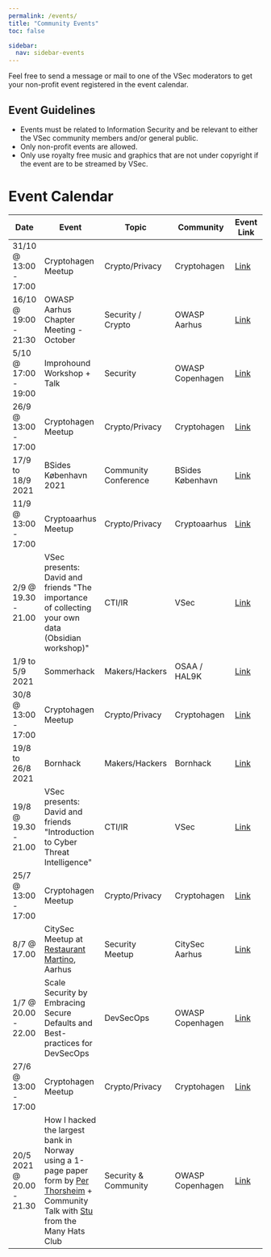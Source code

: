 ```yaml
---
permalink: /events/
title: "Community Events"
toc: false

sidebar:
  nav: sidebar-events
---
```


Feel free to send a message or mail to one of the VSec moderators to get your non-profit event registered in the event calendar.

## Event Guidelines

- Events must be related to Information Security and be relevant to either the VSec community members and/or general public.
- Only non-profit events are allowed.
- Only use royalty free music and graphics that are not under copyright if the event are to be streamed by VSec.

# Event Calendar

| Date | Event | Topic | Community | Event Link | Event Recording |
|------|-------|-------|-----------|------------|-----------------|
| 31/10 @ 13:00 - 17:00 | Cryptohagen Meetup | Crypto/Privacy | Cryptohagen | [Link](https://cryptohagen.dk/) | N/A |  
| 16/10 @ 19:00 - 21:30 | OWASP Aarhus Chapter Meeting - October | Security / Crypto | OWASP Aarhus | [Link](https://www.meetup.com/OWASP-Aarhus-Chapter/events/281291184/) | N/A | 
| 5/10 @ 17:00 - 19:00 | Improhound Workshop + Talk | Security | OWASP Copenhagen | [Link](https://www.meetup.com/OWASP-Copenhagen-Chapter/events/280774265/) | [Link](https://www.youtube.com/watch?v=kl1ToubX-yk) |  
| 26/9 @ 13:00 - 17:00 | Cryptohagen Meetup | Crypto/Privacy | Cryptohagen | [Link](https://cryptohagen.dk/) | N/A |  
| 17/9 to 18/9 2021 | BSides København 2021 | Community Conference | BSides København | [Link](https://bsideskbh.dk/)|[Day1](https://vimeo.com/600732226), [Day2](https://vimeo.com/600742332)|  
| 11/9 @ 13:00 - 17:00 | Cryptoaarhus Meetup | Crypto/Privacy | Cryptoaarhus | [Link](https://cryptoaarhus.dk/) | N/A |    
| 2/9 @ 19.30 - 21.00 | VSec presents: David and friends "The importance of collecting your own data (Obsidian workshop)" | CTI/IR | VSec | [Link](https://vsec.dk/vsec-presents-david-and-friends/)| [Video](https://www.youtube.com/watch?v=Sg4EHythS34) |   
| 1/9 to 5/9 2021 | Sommerhack | Makers/Hackers | OSAA / HAL9K | [Link](https://sommerhack.dk/)| |  
| 30/8 @ 13:00 - 17:00 | Cryptohagen Meetup | Crypto/Privacy | Cryptohagen | [Link](https://cryptohagen.dk/) | N/A |  
| 19/8 to 26/8 2021 | Bornhack | Makers/Hackers | Bornhack | [Link](https://bornhack.dk/bornhack-2021/)| |     
| 19/8 @ 19.30 - 21.00 | VSec presents: David and friends "Introduction to Cyber Threat Intelligence" | CTI/IR | VSec | [Link](https://vsec.dk/vsec-presents-david-and-friends/)|[Video](https://www.youtube.com/watch?v=GETWscyu8P4) |    
| 25/7 @ 13:00 - 17:00 | Cryptohagen Meetup | Crypto/Privacy | Cryptohagen | [Link](https://cryptohagen.dk/) | N/A |  
| 8/7 @ 17.00 | CitySec Meetup at [Restaurant Martino](https://www.martino.dk/), Aarhus | Security Meetup | CitySec Aarhus | [Link](https://www.eventbrite.com/e/copy-of-citysec-2021-1-tickets-161086474983) |  N/A | 
| 1/7 @ 20.00 - 22.00 | Scale Security by Embracing Secure Defaults and Best-practices for DevSecOps | DevSecOps | OWASP Copenhagen | [Link](https://www.meetup.com/OWASP-Copenhagen-Chapter/events/278836329/) | | 
| 27/6 @ 13:00 - 17:00 | Cryptohagen Meetup | Crypto/Privacy | Cryptohagen | [Link](https://cryptohagen.dk/) | N/A |  
| 20/5 2021 @ 20.00 - 21.30  | How I hacked the largest bank in Norway using a 1-page paper form by [Per Thorsheim](https://twitter.com/thorsheim) + Community Talk with [Stu](https://twitter.com/cybersecstu) from the Many Hats Club | Security & Community | OWASP Copenhagen | [Link](https://www.meetup.com/OWASP-Copenhagen-Chapter/events/277996588/) | [Video](https://youtu.be/NUOX5F5VCqc?t=895)
